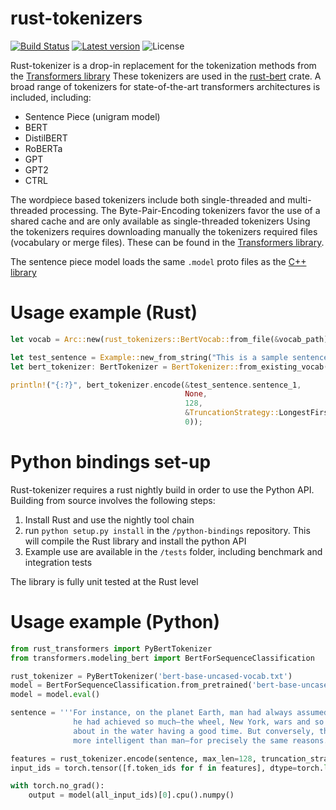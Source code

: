 # rust-tokenizers

[![Build Status](https://travis-ci.com/guillaume-be/rust-tokenizers.svg?branch=master)](https://travis-ci.com/guillaume-be/rust-tokenizers)
[![Latest version](https://img.shields.io/crates/v/rust_tokenizers.svg)](https://crates.io/crates/rust_tokenizers)
![License](https://img.shields.io/crates/l/rust_tokenizers.svg)

Rust-tokenizer is a drop-in replacement for the tokenization methods from the [Transformers library](https://github.com/huggingface/transformers)
These tokenizers are used in the [rust-bert](https://github.com/guillaume-be/rust-bert) crate.
A broad range of tokenizers for state-of-the-art transformers architectures is included, including:
- Sentence Piece (unigram model)
- BERT
- DistilBERT
- RoBERTa
- GPT
- GPT2
- CTRL

The wordpiece based tokenizers include both single-threaded and multi-threaded processing. The Byte-Pair-Encoding tokenizers favor the use of a shared cache and are only available as single-threaded tokenizers
Using the tokenizers requires downloading manually the tokenizers required files (vocabulary or merge files). These can be found in the [Transformers library](https://github.com/huggingface/transformers).

The sentence piece model loads the same `.model` proto files as the [C++ library](https://github.com/google/sentencepiece)

# Usage example (Rust)

```rust
let vocab = Arc::new(rust_tokenizers::BertVocab::from_file(&vocab_path));

let test_sentence = Example::new_from_string("This is a sample sentence to be tokenized");
let bert_tokenizer: BertTokenizer = BertTokenizer::from_existing_vocab(vocab.clone());

println!("{:?}", bert_tokenizer.encode(&test_sentence.sentence_1,
                                       None,
                                       128,
                                       &TruncationStrategy::LongestFirst,
                                       0));
```


# Python bindings set-up

Rust-tokenizer requires a rust nightly build in order to use the Python API. Building from source involves the following steps:

1. Install Rust and use the nightly tool chain
2. run `python setup.py install` in the `/python-bindings` repository. This will compile the Rust library and install the python API
3. Example use are available in the `/tests` folder, including benchmark and integration tests

The library is fully unit tested at the Rust level

# Usage example (Python)

```python
from rust_transformers import PyBertTokenizer
from transformers.modeling_bert import BertForSequenceClassification

rust_tokenizer = PyBertTokenizer('bert-base-uncased-vocab.txt')
model = BertForSequenceClassification.from_pretrained('bert-base-uncased', output_attentions=False).cuda()
model = model.eval()

sentence = '''For instance, on the planet Earth, man had always assumed that he was more intelligent than dolphins because 
              he had achieved so much—the wheel, New York, wars and so on—whilst all the dolphins had ever done was muck 
              about in the water having a good time. But conversely, the dolphins had always believed that they were far 
              more intelligent than man—for precisely the same reasons.'''

features = rust_tokenizer.encode(sentence, max_len=128, truncation_strategy='only_first', stride=0)
input_ids = torch.tensor([f.token_ids for f in features], dtype=torch.long).cuda()

with torch.no_grad():
    output = model(all_input_ids)[0].cpu().numpy()
```
